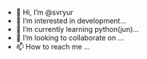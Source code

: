 - 👋 Hi, I’m @svryur
- 👀 I’m interested in development...
- 🌱 I’m currently learning python(jun)...
- 💞️ I’m looking to collaborate on ...
- 📫 How to reach me ...

<!---
svryur/svryur is a ✨ special ✨ repository because its `README.md` (this file) appears on your GitHub profile.
You can click the Preview link to take a look at your changes.
--->
